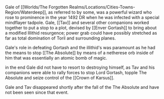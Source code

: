 Gale of [[Worlds/The Forgotten Realms/Locations/Cities-Towns-Region/Waterdeep]], as referred to by some, was a powerful wizard who rose to prominence in the year 1492 DR when he was infected with a special mindflayer tadpole. Gale, [[Tav]] and several other companions worked together to put a stop to a plot, devised by [[Enver Gortash]] to bring about a modified Illithid resurgence; power grab could have possibly stretched as far as total domination of Toril and surrounding planes.

Gale's role in defeating Gortash and the illithid's was paramount as he had the means to stop [[The Absolute]] by means of a netherese orb inside of him that was essentially an atomic bomb of magic.

in the end Gale did not have to resort to destroying himself, as Tav and his companions were able to rally forces to stop Lord Gortash, topple The Absolute and seize control of the [[Crown of Karsus]].

Gale and Tav disappeared shortly after the fall of the The Absolute and have not been seen since that event. 